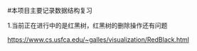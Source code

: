 #本项目主要记录数据结构复习

1.当前正在进行中的是红黑树，红黑树的删除操作还有问题

https://www.cs.usfca.edu/~galles/visualization/RedBlack.html